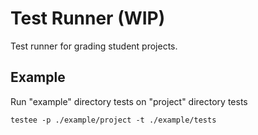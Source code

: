 # Test Runner (WIP)

Test runner for grading student projects.

## Example

Run "example" directory tests on "project" directory tests

```shell
testee -p ./example/project -t ./example/tests
```
